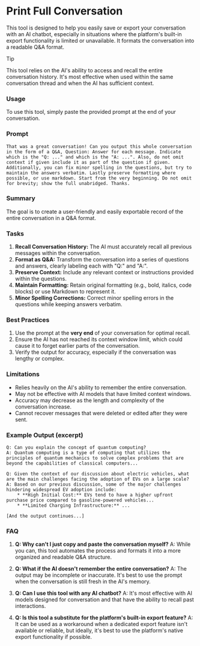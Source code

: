 # Print Full Conversation

This tool is designed to help you easily save or export your conversation with an AI chatbot, especially in situations where the platform's built-in export functionality is limited or unavailable. It formats the conversation into a readable Q&A format.

> [!TIP]
> This tool relies on the AI's ability to access and recall the entire conversation history. It's most effective when used within the same conversation thread and when the AI has sufficient context.

### Usage
To use this tool, simply paste the provided prompt at the end of your conversation.

### Prompt
```
That was a great conversation! Can you output this whole conversation in the form of a Q&A, Question: Answer for each message. Indicate which is the "Q: ..." and which is the "A: ...". Also, do not omit context if given include it as part of the question if given. Additionally, you can fix minor spelling in the questions, but try to maintain the answers verbatim. Lastly preserve formatting where possible, or use markdown. Start from the very beginning. Do not omit for brevity; show the full unabridged. Thanks.
```

### Summary

The goal is to create a user-friendly and easily exportable record of the entire conversation in a Q&A format. 

### Tasks

1. **Recall Conversation History:** The AI must accurately recall all previous messages within the conversation.
2. **Format as Q&A:**  Transform the conversation into a series of questions and answers, clearly labeling each with "Q:" and "A:".
3. **Preserve Context:** Include any relevant context or instructions provided within the questions.
4. **Maintain Formatting:**  Retain original formatting (e.g., bold, italics, code blocks) or use Markdown to represent it. 
5. **Minor Spelling Corrections:** Correct minor spelling errors in the questions while keeping answers verbatim.

### Best Practices

1. Use the prompt at the **very end** of your conversation for optimal recall.
2. Ensure the AI has not reached its context window limit, which could cause it to forget earlier parts of the conversation.
3. Verify the output for accuracy, especially if the conversation was lengthy or complex.

### Limitations

- Relies heavily on the AI's ability to remember the entire conversation.
- May not be effective with AI models that have limited context windows. 
- Accuracy may decrease as the length and complexity of the conversation increase.
- Cannot recover messages that were deleted or edited after they were sent. 

### Example Output (excerpt)

```
Q: Can you explain the concept of quantum computing?
A: Quantum computing is a type of computing that utilizes the principles of quantum mechanics to solve complex problems that are beyond the capabilities of classical computers...

Q: Given the context of our discussion about electric vehicles, what are the main challenges facing the adoption of EVs on a large scale?
A: Based on our previous discussion, some of the major challenges hindering widespread EV adoption include:  
    * **High Initial Cost:** EVs tend to have a higher upfront purchase price compared to gasoline-powered vehicles...
    * **Limited Charging Infrastructure:** ... 
    
[And the output continues...]
```

### FAQ

1. **Q: Why can't I just copy and paste the conversation myself?**
   A: While you can, this tool automates the process and formats it into a more organized and readable Q&A structure.

2. **Q: What if the AI doesn't remember the entire conversation?**
   A: The output may be incomplete or inaccurate. It's best to use the prompt when the conversation is still fresh in the AI's memory.

3. **Q: Can I use this tool with any AI chatbot?**
   A: It's most effective with AI models designed for conversation and that have the ability to recall past interactions.

4. **Q: Is this tool a substitute for the platform's built-in export feature?**
   A:  It can be used as a workaround when a dedicated export feature isn't available or reliable, but ideally, it's best to use the platform's native export functionality if possible. 
